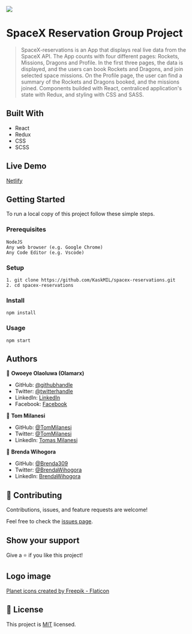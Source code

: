 ![](https://img.shields.io/badge/Microverse-blueviolet)

# SpaceX Reservation Group Project 

>  SpaceX-reservations is an App that displays real live data from the SpaceX API. The App counts with four different pages: Rockets, Missions, Dragons and Profile. In the first three pages, the data is displayed, and the users can book Rockets and Dragons, and join selected space missions. On the Profile page, the user can find a summary of the Rockets and Dragons booked, and the missions joined. Components builded with React, centraliced application's state with Redux, and styling with CSS and SASS.

## Built With

- React
- Redux
- CSS
- SCSS

## Live Demo

[Netlify](https://62da7f1e025e9000bfe8b8ae--majestic-vacherin-1fcde7.netlify.app/)


## Getting Started

To run a local copy of this project follow these simple steps.

### Prerequisites

    NodeJS
    Any web browser (e.g. Google Chrome)
    Any Code Editor (e.g. Vscode)

### Setup

    1. git clone https://github.com/KaskMIL/spacex-reservations.git
    2. cd spacex-reservations

### Install

    npm install

### Usage

    npm start


## Authors

👤 **Owoeye Olaoluwa (Olamarx)**

- GitHub: [@githubhandle](https://github.com/Olamarx)
- Twitter: [@twitterhandle](https://twitter.com/Owoeye0laoluwa)
- LinkedIn: [LinkedIn](https://www.linkedin.com/in/olaoluwa-owoeye-617702162/)
- Facebook: [Facebook](https://web.facebook.com/olaoluwa.owoeye.39)

👤 **Tom Milanesi**

- GitHub: [@TomMilanesi](https://github.com/KaskMIL)
- Twitter: [@TomMilanesi](https://twitter.com/TomasMilanesi)
- LinkedIn: [Tomas Milanesi](https://www.linkedin.com/in/tomas-milanesi-3427bb185/)

👤 **Brenda Wihogora**

- GitHub: [@Brenda309](https://github.com/Brenda309)
- Twitter: [@BrendaWihogora](https://twitter.com/BrendaWihogora)
- LinkedIn: [BrendaWihogora](https://linkedin.com/in/BrendaWihogora/)


## 🤝 Contributing

Contributions, issues, and feature requests are welcome!

Feel free to check the [issues page](../../issues/).

## Show your support

Give a ⭐️ if you like this project!

## Logo image

<a href="https://www.flaticon.com/free-icons/planet" title="planet icons">Planet icons created by Freepik - Flaticon</a>


## 📝 License

This project is [MIT](./MIT.md) licensed.
